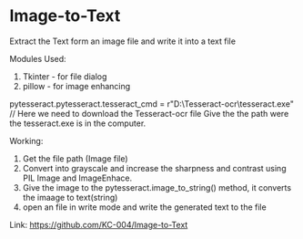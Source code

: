 # Image-to-Text
Extract the Text form an image file and  write it into a text file

Modules Used:

1. Tkinter  - for file dialog
2. pillow   - for image enhancing

pytesseract.pytesseract.tesseract_cmd = r"D:\Tesseract-ocr\tesseract.exe"  // Here we need to download the Tesseract-ocr file
                                                                              Give the the path were the tesseract.exe is in the 
                                                                              computer.


Working:
1. Get the file path (Image file)
2. Convert into grayscale and increase the sharpness and contrast using PIL Image and ImageEnhace.
3. Give the image to the pytesseract.image_to_string() method, it converts the imaage to text(string)
4. open an file in write mode and write the generated text to the file

Link: https://github.com/KC-004/Image-to-Text


